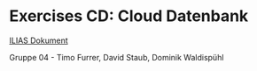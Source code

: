 # Exercises CD: Cloud Datenbank

[ILIAS Dokument](https://elearning.hslu.ch/ilias/goto.php?target=file_3692411_download)

Gruppe 04 - Timo Furrer, David Staub, Dominik Waldispühl
